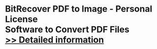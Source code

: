 # BitRecover PDF to Image - Personal License<br />Software to Convert PDF Files<br />[>> Detailed information](https://secure.shareit.com/shareit/product.html?productid=300871336&affiliateid=200057808)